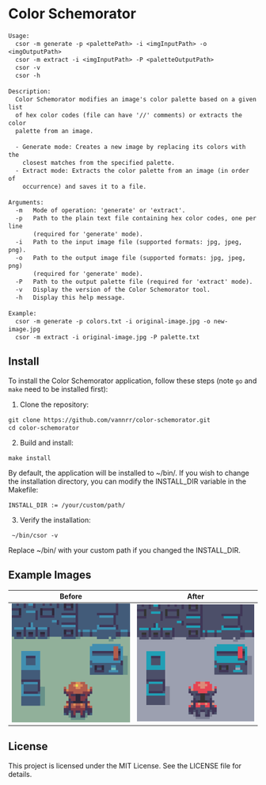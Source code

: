 # Color Schemorator

```
Usage:
  csor -m generate -p <palettePath> -i <imgInputPath> -o <imgOutputPath>
  csor -m extract -i <imgInputPath> -P <paletteOutputPath>
  csor -v
  csor -h

Description:
  Color Schemorator modifies an image's color palette based on a given list
  of hex color codes (file can have '//' comments) or extracts the color
  palette from an image.

  - Generate mode: Creates a new image by replacing its colors with the
    closest matches from the specified palette.
  - Extract mode: Extracts the color palette from an image (in order of
    occurrence) and saves it to a file.

Arguments:
  -m   Mode of operation: 'generate' or 'extract'.
  -p   Path to the plain text file containing hex color codes, one per line
       (required for 'generate' mode).
  -i   Path to the input image file (supported formats: jpg, jpeg, png).
  -o   Path to the output image file (supported formats: jpg, jpeg, png)
       (required for 'generate' mode).
  -P   Path to the output palette file (required for 'extract' mode).
  -v   Display the version of the Color Schemorator tool.
  -h   Display this help message.

Example:
  csor -m generate -p colors.txt -i original-image.jpg -o new-image.jpg
  csor -m extract -i original-image.jpg -P palette.txt
```

## Install

To install the Color Schemorator application,
follow these steps (note `go` and `make` need to be installed first):

1) Clone the repository:
```
git clone https://github.com/vannrr/color-schemorator.git
cd color-schemorator
```

2) Build and install:
```
make install
```
By default, the application will be installed to ~/bin/.
If you wish to change the installation directory,
you can modify the INSTALL_DIR variable in the Makefile:
```
INSTALL_DIR := /your/custom/path/
```
3) Verify the installation:
```
 ~/bin/csor -v
```
Replace ~/bin/ with your custom path if you changed the INSTALL_DIR.

## Example Images

| Before | After |
|--------|-------|
| <img src="/image-handling/test-img-input.png?raw=true" width="300"/> | <img src="/image-handling/test-img-output-expect.png?raw=true" width="300"/> |

## License

This project is licensed under the MIT License. See the LICENSE file for details.
